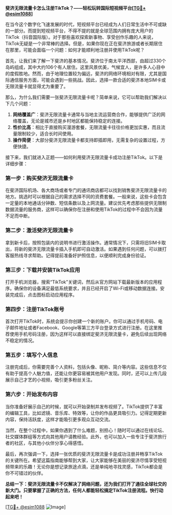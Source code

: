 **斐济无限流量卡怎么注册TikTok？——轻松玩转国际短视频平台[[TG💪+ @esim1088](https://t.me/s/esim1088)]**

在当今这个数字化飞速发展的时代，短视频平台已经成为人们日常生活中不可或缺的一部分。而提到短视频平台，不得不提的就是全球范围内拥有庞大用户的TikTok（抖音国际版）。对于那些喜欢探索新事物、享受创作乐趣的人来说，TikTok无疑是一个非常棒的选择。但是，如果你现在正在斐济旅游或者长期居住在那里，可能会面临一个问题：如何才能顺利地注册并使用TikTok呢？

首先，让我们来了解一下斐济的基本情况。斐济位于南太平洋西部，由超过330个岛屿组成，其中大约106个有人居住。这里风景优美，气候宜人，是许多人心目中的度假胜地。然而，由于地理位置较为偏远，斐济的网络环境相对有限，尤其是国际通信服务方面，可能会遇到一些挑战。因此，选择一款合适的斐济本地SIM卡或无限流量卡就显得尤为重要了。

那么，为什么我们需要一张斐济无限流量卡呢？简单来说，它可以帮助我们解决以下几个问题：

1. **网络覆盖广**：斐济无限流量卡通常与当地主流运营商合作，能够提供广泛的网络覆盖，无论是城市还是乡村地区都能保持稳定的连接。
2. **性价比高**：相比于直接购买漫游套餐，无限流量卡往往价格更加实惠，而且流量限制较少，适合长时间使用。
3. **操作简便**：大部分斐济无限流量卡都支持即插即用，无需复杂的设置过程，方便快捷。

接下来，我们就进入正题——如何利用斐济无限流量卡成功注册TikTok。以下是详细步骤：

### 第一步：购买斐济无限流量卡

在斐济国际机场、各大商场或者专门的通讯商店都可以找到销售斐济无限流量卡的地方。挑选时可以根据自己的需求选择不同的资费套餐。一般来说，这些卡会包含一定量的本地通话分钟数、短信条数以及上网流量。建议优先考虑那些提供无限制数据流量的服务商，这样可以确保你在注册和使用TikTok的过程中不会因为流量不足而中断。

### 第二步：激活斐济无限流量卡

拿到新卡后，按照包装内的说明书进行激活操作。通常情况下，只需将旧SIM卡取出，将新的斐济无限流量卡插入手机即可自动激活。如果遇到任何问题，可以拨打客服热线寻求帮助。记得提前准备好护照信息，以便顺利完成身份验证。

### 第三步：下载并安装TikTok应用

打开手机浏览器，搜索“TikTok”关键词，然后从官方网站下载最新版本的应用程序。确保你的设备满足最低系统要求，并且已经开启了Wi-Fi或移动数据连接。安装完成后，点击图标启动应用程序。

### 第四步：注册TikTok账号

首次打开TikTok时，系统会提示你创建一个新的账户。你可以通过手机号码、电子邮件地址或者Facebook、Google等第三方平台登录方式进行注册。在这里推荐使用手机号码注册，因为这样可以直接绑定斐济无限流量卡，避免后续出现网络不稳定的情况。

### 第五步：填写个人信息

注册完成后，你需要完善个人资料，包括头像、昵称、简介等内容。这些信息不仅有助于提高个人魅力值，还能让你更容易被其他用户发现。同时，还可以上传几段展示自己才艺的小视频，吸引更多粉丝关注。

### 第六步：开始发布内容

当你准备好展示自己的时候，就可以开始录制并发布视频了。TikTok提供了丰富的编辑工具，比如滤镜、音乐库、特效等，让你的作品更具吸引力。记得定期更新内容，保持活跃度，这样才能吸引更多观众互动交流。

当然，在整个过程中，如果你遇到了什么难题，别担心！随时可以通过在线论坛、社交媒体群组等方式向其他用户请教经验。此外，也可以加入一些专注于斐济旅行者的社区，与其他小伙伴分享心得感悟。

最后，再次强调一下，选择一张优质的斐济无限流量卡是成功注册并畅享TikTok的关键所在。希望这篇指南能够帮到大家，让大家能够在美丽的斐济尽情享受短视频带来的乐趣！无论你是想记录旅途点滴，还是单纯地寻找灵感，TikTok都会是你不可错过的伙伴。

**总结一下：斐济无限流量卡不仅解决了网络问题，还为我们打开了通往全球社交的新大门。只要掌握了正确的方法，任何人都能轻松搞定TikTok注册流程。快行动起来吧！**

[[TG💪+ @esim1088](https://t.me/s/esim1088) ![Image](https://i.postimg.cc/4NQfJmqS/Snipaste-2025-05-13-00-14-12.png)]